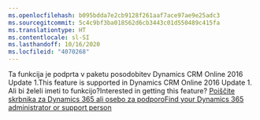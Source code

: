 ```yaml
---
ms.openlocfilehash: b095bdda7e2cb9128f261aaf7ace97ae9e25adc3
ms.sourcegitcommit: 5c4c9bf3ba018562d6cb3443c01d550489c415fa
ms.translationtype: HT
ms.contentlocale: sl-SI
ms.lasthandoff: 10/16/2020
ms.locfileid: "4070268"
---
```

<span data-ttu-id="5de9a-101">Ta funkcija je podprta v paketu posodobitev Dynamics CRM Online 2016 Update 1.</span><span class="sxs-lookup"><span data-stu-id="5de9a-101">This feature is supported in Dynamics CRM Online 2016 Update 1.</span></span> <span data-ttu-id="5de9a-102">Ali bi želeli imeti to funkcijo?</span><span class="sxs-lookup"><span data-stu-id="5de9a-102">Interested in getting this feature?</span></span> [<span data-ttu-id="5de9a-103">Poiščite skrbnika za Dynamics 365 ali osebo za podporo</span><span class="sxs-lookup"><span data-stu-id="5de9a-103">Find your Dynamics 365 administrator or support person</span></span>](https://docs.microsoft.com/dynamics365/customerengagement/on-premises/basics/find-administrator-support)
